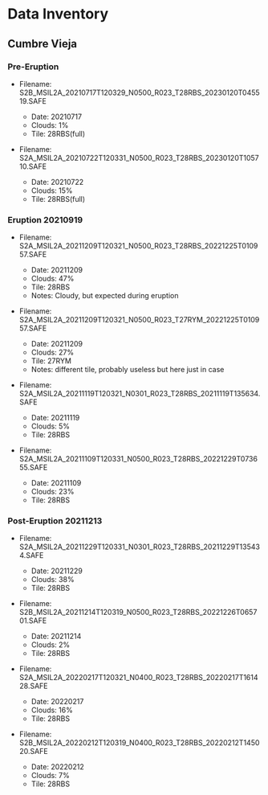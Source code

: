 # Data Inventory

## Cumbre Vieja

### Pre-Eruption 
- Filename: S2B_MSIL2A_20210717T120329_N0500_R023_T28RBS_20230120T045519.SAFE
  - Date: 20210717
  - Clouds: 1%
  - Tile: 28RBS(full)

- Filename: S2A_MSIL2A_20210722T120331_N0500_R023_T28RBS_20230120T105710.SAFE
  - Date: 20210722
  - Clouds: 15%
  - Tile: 28RBS(full)

### Eruption 20210919
- Filename: S2A_MSIL2A_20211209T120321_N0500_R023_T28RBS_20221225T010957.SAFE
  - Date: 20211209
  - Clouds: 47%
  - Tile: 28RBS
  - Notes: Cloudy, but expected during eruption

- Filename: S2A_MSIL2A_20211209T120321_N0500_R023_T27RYM_20221225T010957.SAFE 
  - Date: 20211209
  - Clouds: 27%
  - Tile: 27RYM
  - Notes: different tile, probably useless but here just in case
  
- Filename:  S2A_MSIL2A_20211119T120321_N0301_R023_T28RBS_20211119T135634.SAFE 
  - Date: 20211119
  - Clouds: 5%
  - Tile: 28RBS
  
- Filename: S2A_MSIL2A_20211109T120331_N0500_R023_T28RBS_20221229T073655.SAFE
  - Date: 20211109
  - Clouds: 23%
  - Tile: 28RBS

### Post-Eruption 20211213

- Filename: S2A_MSIL2A_20211229T120331_N0301_R023_T28RBS_20211229T135434.SAFE
  - Date: 20211229
  - Clouds: 38%
  - Tile: 28RBS

- Filename:  S2B_MSIL2A_20211214T120319_N0500_R023_T28RBS_20221226T065701.SAFE 
  - Date: 20211214
  - Clouds: 2%
  - Tile: 28RBS

- Filename: S2A_MSIL2A_20220217T120321_N0400_R023_T28RBS_20220217T161428.SAFE
  - Date: 20220217
  - Clouds: 16%
  - Tile: 28RBS

- Filename:  S2B_MSIL2A_20220212T120319_N0400_R023_T28RBS_20220212T145020.SAFE 
  - Date: 20220212
  - Clouds: 7%
  - Tile: 28RBS

